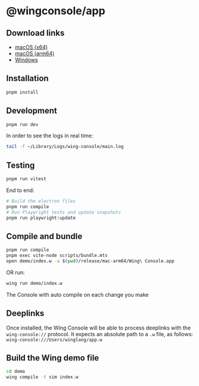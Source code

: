 # @wingconsole/app

## Download links

- [macOS (x64)](https://wing-console.s3.amazonaws.com/wing-console.dmg)
- [macOS (arm64)](https://wing-console.s3.amazonaws.com/wing-console-arm64.dmg)
- [Windows](https://wing-console.s3.amazonaws.com/wing-console.exe)

## Installation

```sh
pnpm install
```

## Development

```sh
pnpm run dev
```

In order to see the logs in real time:

```sh
tail -f ~/Library/Logs/wing-console/main.log
```

## Testing

```sh
pnpm run vitest
```

End to end:

```sh
# Build the electron files
pnpm run compile
# Run Playwright tests and update snapshots
pnpm run playwright:update
```

## Compile and bundle

```sh
pnpm run compile
pnpm exec vite-node scripts/bundle.mts
open demo/index.w -a $(pwd)/release/mac-arm64/Wing\ Console.app
```

OR run:

```sh
wing run demo/index.w
```

The Console with auto compile on each change you make

## Deeplinks

Once installed, the Wing Console will be able to process deeplinks with the `wing-console://` protocol. It expects an absolute path to a `.w` file, as follows: `wing-console:///Users/winglang/app.w`

## Build the Wing demo file

```sh
cd demo
wing compile -t sim index.w
```
